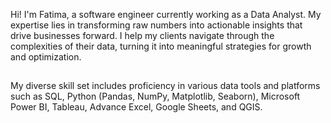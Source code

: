 Hi! I'm Fatima, a software engineer currently working as a Data Analyst. My expertise lies in transforming raw numbers into actionable insights that drive businesses forward. I help my clients navigate through the complexities of their data, turning it into meaningful strategies for growth and optimization.
##
My diverse skill set includes proficiency in various data tools and platforms such as SQL, Python (Pandas, NumPy, Matplotlib, Seaborn), Microsoft Power BI, Tableau, Advance Excel, Google Sheets, and QGIS.

<!---
fatimarama/fatimarama is a ✨ special ✨ repository because its `README.md` (this file) appears on your GitHub profile.
You can click the Preview link to take a look at your changes.
--->
